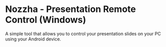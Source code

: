 # Nozzha - Presentation Remote Control (Windows)

A simple tool that allows you to control your presentation slides on your PC using your Android device.